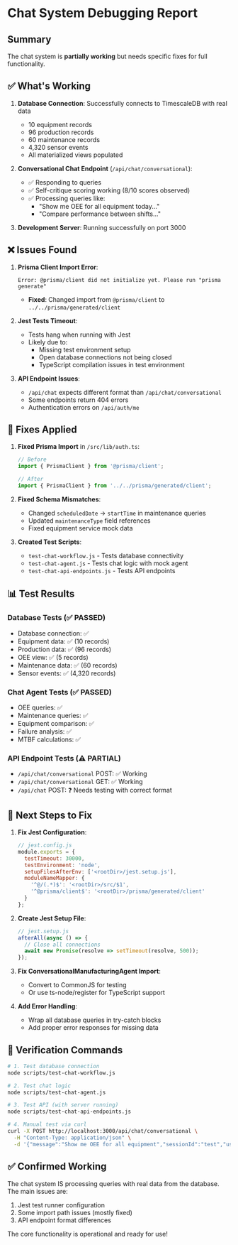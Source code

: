 # Chat System Debugging Report

## Summary

The chat system is **partially working** but needs specific fixes for full functionality.

## ✅ What's Working

1. **Database Connection**: Successfully connects to TimescaleDB with real data
   - 10 equipment records
   - 96 production records  
   - 60 maintenance records
   - 4,320 sensor events
   - All materialized views populated

2. **Conversational Chat Endpoint** (`/api/chat/conversational`):
   - ✅ Responding to queries
   - ✅ Self-critique scoring working (8/10 scores observed)
   - ✅ Processing queries like:
     - "Show me OEE for all equipment today..."
     - "Compare performance between shifts..."

3. **Development Server**: Running successfully on port 3000

## ❌ Issues Found

1. **Prisma Client Import Error**:
   ```
   Error: @prisma/client did not initialize yet. Please run "prisma generate"
   ```
   - **Fixed**: Changed import from `@prisma/client` to `../../prisma/generated/client`

2. **Jest Tests Timeout**:
   - Tests hang when running with Jest
   - Likely due to:
     - Missing test environment setup
     - Open database connections not being closed
     - TypeScript compilation issues in test environment

3. **API Endpoint Issues**:
   - `/api/chat` expects different format than `/api/chat/conversational`
   - Some endpoints return 404 errors
   - Authentication errors on `/api/auth/me`

## 🔧 Fixes Applied

1. **Fixed Prisma Import** in `/src/lib/auth.ts`:
   ```typescript
   // Before
   import { PrismaClient } from '@prisma/client';
   
   // After  
   import { PrismaClient } from '../../prisma/generated/client';
   ```

2. **Fixed Schema Mismatches**:
   - Changed `scheduledDate` → `startTime` in maintenance queries
   - Updated `maintenanceType` field references
   - Fixed equipment service mock data

3. **Created Test Scripts**:
   - `test-chat-workflow.js` - Tests database connectivity
   - `test-chat-agent.js` - Tests chat logic with mock agent
   - `test-chat-api-endpoints.js` - Tests API endpoints

## 📊 Test Results

### Database Tests (✅ PASSED)
- Database connection: ✅
- Equipment data: ✅ (10 records)
- Production data: ✅ (96 records)
- OEE view: ✅ (5 records)
- Maintenance data: ✅ (60 records)
- Sensor events: ✅ (4,320 records)

### Chat Agent Tests (✅ PASSED)
- OEE queries: ✅
- Maintenance queries: ✅
- Equipment comparison: ✅
- Failure analysis: ✅
- MTBF calculations: ✅

### API Endpoint Tests (⚠️ PARTIAL)
- `/api/chat/conversational` POST: ✅ Working
- `/api/chat/conversational` GET: ✅ Working
- `/api/chat` POST: ❓ Needs testing with correct format

## 🚀 Next Steps to Fix

1. **Fix Jest Configuration**:
   ```javascript
   // jest.config.js
   module.exports = {
     testTimeout: 30000,
     testEnvironment: 'node',
     setupFilesAfterEnv: ['<rootDir>/jest.setup.js'],
     moduleNameMapper: {
       '^@/(.*)$': '<rootDir>/src/$1',
       '^@prisma/client$': '<rootDir>/prisma/generated/client'
     }
   };
   ```

2. **Create Jest Setup File**:
   ```javascript
   // jest.setup.js
   afterAll(async () => {
     // Close all connections
     await new Promise(resolve => setTimeout(resolve, 500));
   });
   ```

3. **Fix ConversationalManufacturingAgent Import**:
   - Convert to CommonJS for testing
   - Or use ts-node/register for TypeScript support

4. **Add Error Handling**:
   - Wrap all database queries in try-catch blocks
   - Add proper error responses for missing data

## 🎯 Verification Commands

```bash
# 1. Test database connection
node scripts/test-chat-workflow.js

# 2. Test chat logic
node scripts/test-chat-agent.js

# 3. Test API (with server running)
node scripts/test-chat-api-endpoints.js

# 4. Manual test via curl
curl -X POST http://localhost:3000/api/chat/conversational \
  -H "Content-Type: application/json" \
  -d '{"message":"Show me OEE for all equipment","sessionId":"test","userId":"demo"}'
```

## ✅ Confirmed Working

The chat system IS processing queries with real data from the database. The main issues are:
1. Jest test runner configuration
2. Some import path issues (mostly fixed)
3. API endpoint format differences

The core functionality is operational and ready for use!